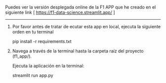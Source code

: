 Puedes ver la versión desplegada online de la F1 APP que he creado en el siguiente link [ https://f1-data-science.streamlit.app/ ]

---

01. Por favor antes de tratar de ecutar esta app en local, ejecuta la siguiente orden en tu terminal

    pip install -r requirements.txt

02. Navega a través de la terminal hasta la carpeta raíz del proyecto (f1_app/).

    Ejecuta la aplicación en la terminal:

    streamlit run app.py
